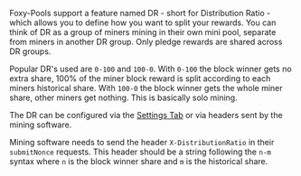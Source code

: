 Foxy-Pools support a feature named DR - short for Distribution Ratio - which allows you to define how you want to split your rewards.
You can think of DR as a group of miners mining in their own mini pool, separate from miners in another DR group. Only pledge rewards are shared across DR groups.

Popular DR's used are `0-100` and `100-0`. With `0-100` the block winner gets no extra share, 100% of the miner block reward is split according to each miners historical share.
With `100-0` the block winner gets the whole miner share, other miners get nothing. This is basically solo mining.

The DR can be configured via the [Settings Tab](settings.md) or via headers sent by the mining software.

Mining software needs to send the header `X-DistributionRatio` in their `submitNonce` requests. This header should be a string following the `n-m` syntax where `n` is the block winner share and `m` is the historical share.

